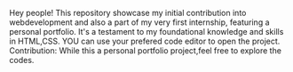 Hey people!
This repository showcase my initial contribution into webdevelopment and also a part of my very first internship, featuring a personal portfolio. It's a testament to my foundational knowledge and skills in HTML,CSS.
YOU can use your prefered code editor to open the project. Contribution: While this a personal portfolio project,feel free to explore the codes.
